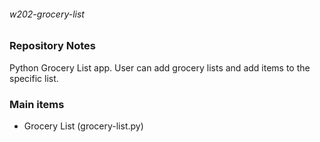 ###### w202-grocery-list

### Repository Notes
Python Grocery List app.  User can add grocery lists and add items to the specific list.

### Main items
* Grocery List (grocery-list.py)



